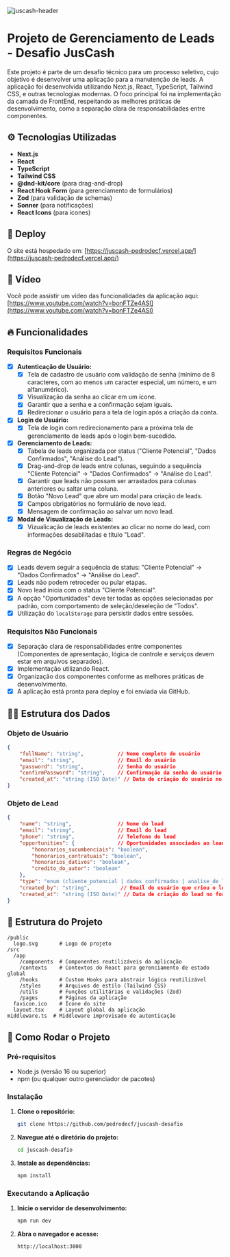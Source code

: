 ![juscash-header](https://github.com/user-attachments/assets/a6ea137d-e11e-4107-ae9c-b894f9036f21)
# Projeto de Gerenciamento de Leads - Desafio JusCash

Este projeto é parte de um desafio técnico para um processo seletivo, cujo objetivo é desenvolver uma aplicação para a manutenção de leads. A aplicação foi desenvolvida utilizando Next.js, React, TypeScript, Tailwind CSS, e outras tecnologias modernas. O foco principal foi na implementação da camada de FrontEnd, respeitando as melhores práticas de desenvolvimento, como a separação clara de responsabilidades entre componentes.

## ⚙️ Tecnologias Utilizadas

- **Next.js**
- **React**
- **TypeScript**
- **Tailwind CSS** 
- **@dnd-kit/core** (para drag-and-drop)
- **React Hook Form** (para gerenciamento de formulários)
- **Zod** (para validação de schemas)
- **Sonner** (para notificações)
- **React Icons** (para ícones)

## 🚀 Deploy

O site está hospedado em: [https://juscash-pedrodecf.vercel.app/](https://juscash-pedrodecf.vercel.app/)

## 🎥 Vídeo

Você pode assistir um vídeo das funcionalidades da aplicação aqui: [https://www.youtube.com/watch?v=bonFTZe4ASI](https://www.youtube.com/watch?v=bonFTZe4ASI)

## 🔥 Funcionalidades

### Requisitos Funcionais

- [x] **Autenticação de Usuário:**
  - [x] Tela de cadastro de usuário com validação de senha (mínimo de 8 caracteres, com ao menos um caracter especial, um número, e um alfanumérico).
  - [x] Visualização da senha ao clicar em um ícone.
  - [x] Garantir que a senha e a confirmação sejam iguais.
  - [x] Redirecionar o usuário para a tela de login após a criação da conta.
- [x] **Login de Usuário:**
  - [x] Tela de login com redirecionamento para a próxima tela de gerenciamento de leads após o login bem-sucedido.
- [x] **Gerenciamento de Leads:**
  - [x] Tabela de leads organizada por status ("Cliente Potencial", "Dados Confirmados", "Análise do Lead").
  - [x] Drag-and-drop de leads entre colunas, seguindo a sequência "Cliente Potencial" → "Dados Confirmados" → "Análise do Lead".
  - [x] Garantir que leads não possam ser arrastados para colunas anteriores ou saltar uma coluna.
  - [x] Botão "Novo Lead" que abre um modal para criação de leads.
  - [x] Campos obrigatórios no formulário de novo lead.
  - [x] Mensagem de confirmação ao salvar um novo lead.
- [x] **Modal de Visualização de Leads:**
  - [x] Vizualicação de leads existentes ao clicar no nome do lead, com informações desabilitadas e título "Lead".

### Regras de Negócio

- [x] Leads devem seguir a sequência de status: "Cliente Potencial" → "Dados Confirmados" → "Análise do Lead".
- [x] Leads não podem retroceder ou pular etapas.
- [x] Novo lead inicia com o status "Cliente Potencial".
- [x] A opção "Oportunidades" deve ter todas as opções selecionadas por padrão, com comportamento de seleção/deseleção de "Todos".
- [x] Utilização do `localStorage` para persistir dados entre sessões.

### Requisitos Não Funcionais

- [x] Separação clara de responsabilidades entre componentes (Componentes de apresentação, lógica de controle e serviços devem estar em arquivos separados).
- [x] Implementação utilizando React.
- [x] Organização dos componentes conforme as melhores práticas de desenvolvimento.
- [x] A aplicação está pronta para deploy e foi enviada via GitHub.

## 🧑‍💻 Estrutura dos Dados

### Objeto de Usuário

```json
{
    "fullName": "string",           // Nome completo do usuário
    "email": "string",              // Email do usuário
    "password": "string",           // Senha do usuário
    "confirmPassword": "string",    // Confirmação da senha do usuário
    "created_at": "string (ISO Date)" // Data de criação do usuário no formato ISO
}
```

### Objeto de Lead

```json
{
    "name": "string",               // Nome do lead
    "email": "string",              // Email do lead
    "phone": "string",              // Telefone do lead
    "opportunities": {              // Oportunidades associadas ao lead
        "honorarios_sucumbenciais": "boolean",
        "honorarios_contratuais": "boolean",
        "honorarios_dativos": "boolean",
        "credito_do_autor": "boolean"
    },
    "type": "enum (cliente_potencial | dados_confirmados | analise_de_lead)", // Status do lead
    "created_by": "string",          // Email do usuário que criou o lead
    "created_at": "string (ISO Date)" // Data de criação do lead no formato ISO
}
```

## 💼 Estrutura do Projeto

```
/public
  logo.svg       # Logo do projeto
/src
  /app
    /components  # Componentes reutilizáveis da aplicação
    /contexts    # Contextos do React para gerenciamento de estado global
    /hooks       # Custom Hooks para abstrair lógica reutilizável
    /styles      # Arquivos de estilo (Tailwind CSS)
    /utils       # Funções utilitárias e validações (Zod)
    /pages       # Páginas da aplicação
  favicon.ico    # Ícone do site
  layout.tsx     # Layout global da aplicação
middleware.ts  # Middleware improvisado de autenticação
```

## 🔄 Como Rodar o Projeto

### Pré-requisitos

- Node.js (versão 16 ou superior)
- npm (ou qualquer outro gerenciador de pacotes)

### Instalação

1. **Clone o repositório:**
   ```bash
   git clone https://github.com/pedrodecf/juscash-desafio
   ```
2. **Navegue até o diretório do projeto:**
   ```bash
   cd juscash-desafio
   ```
3. **Instale as dependências:**
   ```bash
   npm install
   ```

### Executando a Aplicação

1. **Inicie o servidor de desenvolvimento:**
   ```bash
   npm run dev
   ```
2. **Abra o navegador e acesse:**
   ```
   http://localhost:3000
   ```
